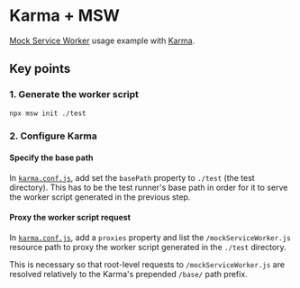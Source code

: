 # Karma + MSW

[Mock Service Worker](https://github.com/mswjs/msw) usage example with [Karma](https://github.com/karma-runner/karma/).

## Key points

### 1. Generate the worker script

```sh
npx msw init ./test
```

### 2. Configure Karma

#### Specify the base path

In [`karma.conf.js`](./karma.conf.js), add set the `basePath` property to `./test` (the test directory). This has to be the test runner's base path in order for it to serve the worker script generated in the previous step.

#### Proxy the worker script request

In [`karma.conf.js`](./karma.conf.js), add a `proxies` property and list the `/mockServiceWorker.js` resource path to proxy the worker script generated in the `./test` directory.

This is necessary so that root-level requests to `/mockServiceWorker.js` are resolved relatively to the Karma's prepended `/base/` path prefix.

